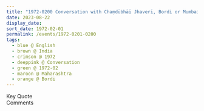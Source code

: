 ```yaml
---
title: "1972-0200 Conversation with Chaṃdūbhāī Jhaverī, Bordi or Mumbai, Maharashtra, India (could be also end of January)"
date: 2023-08-22
display_date: 
sort_date: 1972-02-01
permalink: /events/1972-0201-0200
tags:
  - blue @ English
  - brown @ India
  - crimson @ 1972
  - deeppink @ Conversation
  - green @ 1972-02
  - maroon @ Maharashtra
  - orange @ Bordi
---
```


<wave-list>
  <list-title color="green" width="75">Key Quote</list-title>
  <list-item color="BlanchedAlmond"  width="200"></list-item>
  <list-item color="Lavender"></list-item>
  <list-item color="BlanchedAlmond"></list-item>
</wave-list>

<br>

<wave-list>
  <list-title color="green" width="75">Comments</list-title>
  <list-item color="BlanchedAlmond"  width="200"></list-item>
  <list-item color="Lavender"></list-item>
  <list-item color="BlanchedAlmond"></list-item>
</wave-list>